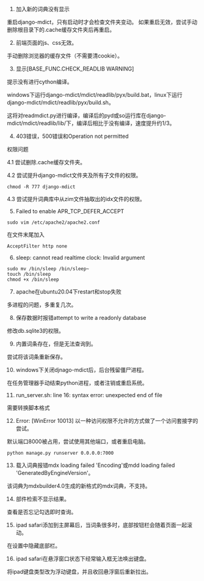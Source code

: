 1. 加入新的词典没有显示

重启django-mdict，只有启动时才会检查文件夹变动。
如果重启无效，尝试手动删除根目录下的.cache缓存文件夹后再重启。

2. 前端页面的js、css无效。

手动删除浏览器的缓存文件（不需要清cookie）。

3. 显示\[BASE_FUNC.CHECK_READLIB WARNING\]

提示没有进行cython编译。

windows下运行django-mdict/mdict/readlib/pyx/build.bat，linux下运行django-mdict/mdict/readlib/pyx/build.sh。

这将对readmdict.py进行编译，编译后的pyd或so运行库在django-mdict/mdict/readlib/lib/下，编译后相比于没有编译，速度提升约1/3。

4. 403错误，500错误和Operation not permitted

权限问题

4.1 尝试删除.cache缓存文件夹。

4.2 尝试提升django-mdict文件夹及所有子文件的权限。

```
chmod -R 777 django-mdict
```
4.3 尝试提升词典库中从zim文件抽取出的idx文件的权限。

5. Failed to enable APR_TCP_DEFER_ACCEPT

```
sudo vim /etc/apache2/apache2.conf
```

在文件末尾加入

```
AcceptFilter http none
```

6. sleep: cannot read realtime clock: Invalid argument

```
sudo mv /bin/sleep /bin/sleep~
touch /bin/sleep
chmod +x /bin/sleep
```

7. apache在ubuntu20.04下restart和stop失败

多进程的问题，多重复几次。

8. 保存数据时报错attempt to write a readonly database

修改db.sqlite3的权限。

9. 内置词条存在，但是无法查询到。

尝试将该词条重新保存。

10. windows下关闭djnago-mdict后，后台残留僵尸进程。

在任务管理器手动结束python进程，或者注销或重启系统。

11. run_server.sh: line 16: syntax error: unexpected end of file

需要转换脚本格式

12. Error: [WinError 10013] 以一种访问权限不允许的方式做了一个访问套接字的尝试。

默认端口8000被占用，尝试使用其他端口，或者重启电脑。

```
python manage.py runserver 0.0.0.0:7000
```

13. 载入词典报错mdx loading failed 'Encoding'或mdd loading failed 'GeneratedByEngineVersion'。

该词典为mdxbuilder4.0生成的新格式的mdx词典，不支持。

14. 部件检索不显示结果。

查看是否忘记勾选即时查询。

15. ipad safari添加到主屏幕后，当词条很多时，底部按钮栏会随着页面一起滚动。

在设置中隐藏底部栏。

16. ipad safari在悬浮窗口状态下经常输入框无法唤出键盘。

将ipad键盘类型改为浮动键盘，并且收回悬浮窗后重新拉出。
